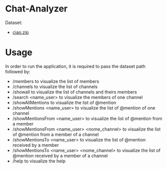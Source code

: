 # Chat-Analyzer

Dataset:
- [ciao.zip](ciao.zip)

# Usage
In order to run the application, it is required to pass the dataset path followed by:
- /members to visualize the list of members <br/>
- /channels to visualize the list of channels <br/>
- /showall to visualize the list of channels and theirs members <br/>
- /search <name_user> to visualize the members of one channel <br/>
- /showAllMentions to visualize the list of @mention <br/>
- /showMentions <name_user> to visualize the list of @mention of one channel <br/>
- /showMentionsFrom <name_user> to visualize the list of @mention from a member  <br/>
- /showMentionsFrom <name_user> <nome_channel> to visualize the list of @mention from a member of a channel <br/>
- /showMentionsTo <name_user> to visualize the list of @mention received by a member <br/>
- /showMentionsTo <name_user> <nome_channel> to visualize the list of @mention received by a member of a channel <br/>
- /help to visualize the help <br/>


